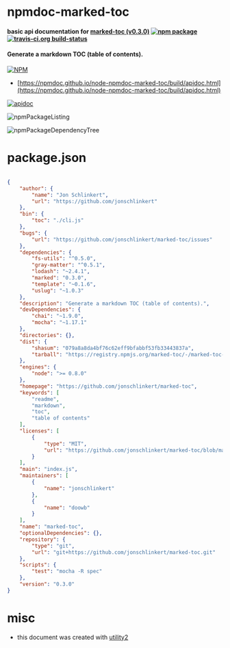 # npmdoc-marked-toc

#### basic api documentation for  [marked-toc (v0.3.0)](https://github.com/jonschlinkert/marked-toc)  [![npm package](https://img.shields.io/npm/v/npmdoc-marked-toc.svg?style=flat-square)](https://www.npmjs.org/package/npmdoc-marked-toc) [![travis-ci.org build-status](https://api.travis-ci.org/npmdoc/node-npmdoc-marked-toc.svg)](https://travis-ci.org/npmdoc/node-npmdoc-marked-toc)

#### Generate a markdown TOC (table of contents).

[![NPM](https://nodei.co/npm/marked-toc.png?downloads=true&downloadRank=true&stars=true)](https://www.npmjs.com/package/marked-toc)

- [https://npmdoc.github.io/node-npmdoc-marked-toc/build/apidoc.html](https://npmdoc.github.io/node-npmdoc-marked-toc/build/apidoc.html)

[![apidoc](https://npmdoc.github.io/node-npmdoc-marked-toc/build/screenCapture.buildCi.browser.%252Ftmp%252Fbuild%252Fapidoc.html.png)](https://npmdoc.github.io/node-npmdoc-marked-toc/build/apidoc.html)

![npmPackageListing](https://npmdoc.github.io/node-npmdoc-marked-toc/build/screenCapture.npmPackageListing.svg)

![npmPackageDependencyTree](https://npmdoc.github.io/node-npmdoc-marked-toc/build/screenCapture.npmPackageDependencyTree.svg)



# package.json

```json

{
    "author": {
        "name": "Jon Schlinkert",
        "url": "https://github.com/jonschlinkert"
    },
    "bin": {
        "toc": "./cli.js"
    },
    "bugs": {
        "url": "https://github.com/jonschlinkert/marked-toc/issues"
    },
    "dependencies": {
        "fs-utils": "^0.5.0",
        "gray-matter": "^0.5.1",
        "lodash": "~2.4.1",
        "marked": "0.3.0",
        "template": "~0.1.6",
        "uslug": "~1.0.3"
    },
    "description": "Generate a markdown TOC (table of contents).",
    "devDependencies": {
        "chai": "~1.9.0",
        "mocha": "~1.17.1"
    },
    "directories": {},
    "dist": {
        "shasum": "079a8a8da4bf76c62eff9bfabbf53fb33443837a",
        "tarball": "https://registry.npmjs.org/marked-toc/-/marked-toc-0.3.0.tgz"
    },
    "engines": {
        "node": ">= 0.8.0"
    },
    "homepage": "https://github.com/jonschlinkert/marked-toc",
    "keywords": [
        "readme",
        "markdown",
        "toc",
        "table of contents"
    ],
    "licenses": [
        {
            "type": "MIT",
            "url": "https://github.com/jonschlinkert/marked-toc/blob/master/LICENSE-MIT"
        }
    ],
    "main": "index.js",
    "maintainers": [
        {
            "name": "jonschlinkert"
        },
        {
            "name": "doowb"
        }
    ],
    "name": "marked-toc",
    "optionalDependencies": {},
    "repository": {
        "type": "git",
        "url": "git+https://github.com/jonschlinkert/marked-toc.git"
    },
    "scripts": {
        "test": "mocha -R spec"
    },
    "version": "0.3.0"
}
```



# misc
- this document was created with [utility2](https://github.com/kaizhu256/node-utility2)
